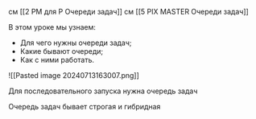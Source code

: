 

см [[2 PM для Р Очереди задач]]
см [[5 PIX MASTER Очереди задач]]


В этом уроке мы узнаем:  

- Для чего нужны очереди задач;
- Какие бывают очереди;
- Как с ними работать.


![[Pasted image 20240713163007.png]]

Для последовательного запуска нужна очередь задач

Очередь задач бывает строгая и гибридная

